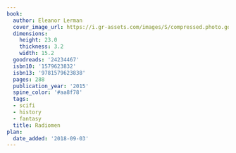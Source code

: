 ```yaml
---
book:
  author: Eleanor Lerman
  cover_image_url: https://i.gr-assets.com/images/S/compressed.photo.goodreads.com/books/1420048056l/24234467._SX98_.jpg
  dimensions:
    height: 23.0
    thickness: 3.2
    width: 15.2
  goodreads: '24234467'
  isbn10: '1579623832'
  isbn13: '9781579623838'
  pages: 288
  publication_year: '2015'
  spine_color: '#aa8f78'
  tags:
  - scifi
  - history
  - fantasy
  title: Radiomen
plan:
  date_added: '2018-09-03'
---
```

